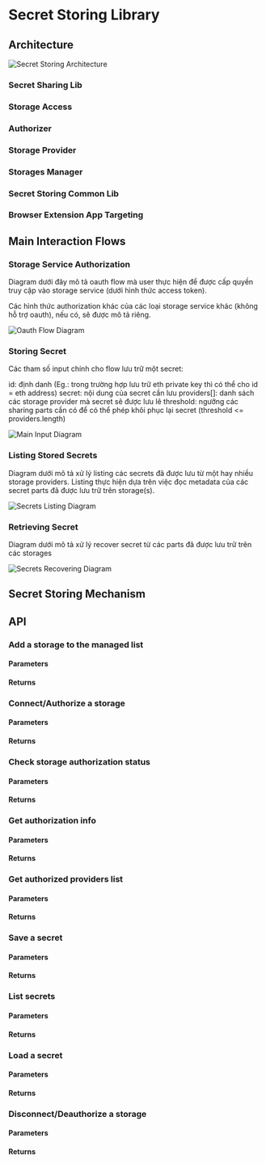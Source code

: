# Secret Storing Library

## Architecture

![](https://i.imgur.com/A5ewlGD.png "Secret Storing Architecture")

### Secret Sharing Lib

### Storage Access

### Authorizer

### Storage Provider

### Storages Manager

### Secret Storing Common Lib

### Browser Extension App Targeting

## Main Interaction Flows



### Storage Service Authorization

Diagram dưới đây mô tả oauth flow mà user thực hiện để được cấp quyền truy cập vào storage service (dưới hình thức access token).

Các hình thức authorization khác của các loại storage service khác (không hỗ trợ oauth), nếu có, sẽ được mô tả riêng.

![](https://i.imgur.com/4sdB1ym.png "Oauth Flow Diagram")

### Storing Secret

Các tham số input chính cho flow lưu trữ một secret:

id: định danh (Eg.: trong trường hợp lưu trữ eth private key thì có thể cho id = eth address)
secret: nội dung của secret cần lưu
providers[]: danh sách các storage provider mà secret sẽ được lưu lê
threshold: ngưỡng các sharing parts cần có để có thể phép khôi phục lại secret (threshold <= providers.length)

![](https://i.imgur.com/oc063aP.png "Main Input Diagram")

### Listing Stored Secrets

Diagram dưới mô tả xử lý listing các secrets đã được lưu từ một hay nhiều storage providers. Listing thực hiện dựa trên việc đọc metadata của các secret parts đã được lưu
trữ trên storage(s).

![](https://i.imgur.com/tI2eg2O.png "Secrets Listing Diagram")

### Retrieving Secret

Diagram dưới mô tả xử lý recover secret từ các parts đã được lưu trữ trên các storages

![](https://i.imgur.com/BleoxDU.png "Secrets Recovering Diagram")

## Secret Storing Mechanism

## API

### Add a storage to the managed list

#### Parameters

#### Returns

### Connect/Authorize a storage

#### Parameters

#### Returns

### Check storage authorization status

#### Parameters

#### Returns

### Get authorization info

#### Parameters

#### Returns

### Get authorized providers list

#### Parameters

#### Returns

### Save a secret

#### Parameters

#### Returns

### List secrets

#### Parameters

#### Returns

### Load a secret

#### Parameters

#### Returns

### Disconnect/Deauthorize a storage

#### Parameters

#### Returns